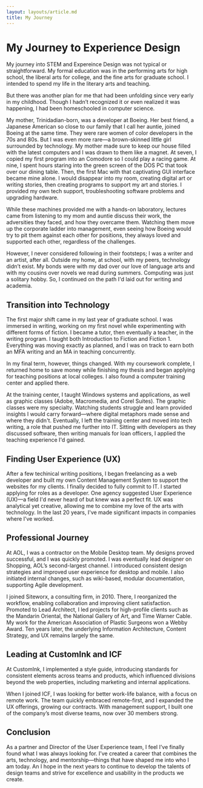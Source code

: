```yaml
---
layout: layouts/article.md
title: My Journey
---
```


# My Journey to Experience Design

My journey into STEM and Expereince Design was not typical or straightforward. My formal education was in the performing arts for high school, the liberal arts for college, and the fine arts for graduate school. I intended to spend my life in the literary arts and teaching.

But there was another plan for me that had been unfolding since very early in my childhood. Though I hadn’t recognized it or even realized it was happening, I had been homeschooled in computer science.

My mother, Trinidadian-born, was a developer at Boeing. Her best friend, a Japanese American so close to our family that I call her auntie, joined Boeing at the same time. They were rare women of color developers in the 70s and 80s. But I was even more rare—a brown-skinned little girl surrounded by technology. My mother made sure to keep our house filled with the latest computers and I was drawn to them like a magnet. At seven, I copied my first program into an Comodore so I could play a racing game. At nine, I spent hours staring into the green screen of the DOS PC that took over our dining table. Then, the first Mac with that captivating GUI interface became mine alone. I would disappear into my room, creating digital art or writing stories, then creating programs to support my art and stories. I provided my own tech support, troubleshooting software problems and upgrading hardware.

While these machines provided me with a hands-on laboratory, lectures came from listening to my mom and auntie discuss their work, the adversities they faced, and how they overcame them. Watching them move up the corporate ladder into management, even seeing how Boeing would try to pit them against each other for positions, they always loved and supported each other, regardless of the challenges.

However, I never considered following in their footsteps; I was a writer and an artist, after all. Outside my home, at school, with my peers, technology didn’t exist. My bonds were with my dad over our love of language arts and with my cousins over novels we read during summers. Computing was just a solitary hobby. So, I continued on the path I'd laid out for writing and academia.

## Transition into Technology

The first major shift came in my last year of graduate school. I was immersed in writing, working on my first novel while experimenting with different forms of fiction. I became a tutor, then eventually a teacher, in the writing program. I taught both Introduction to Fiction and Fiction 1. Everything was moving exactly as planned, and I was on track to earn both an MFA writing and an MA in teaching concurrently.

In my final term, however, things changed. With my coursework complete, I returned home to save money while finishing my thesis and began applying for teaching positions at local colleges. I also found a computer training center and applied there.

At the training center, I taught Windows systems and applications, as well as graphic classes (Adobe, Macromedia, and Corel Suites). The graphic classes were my specialty. Watching students struggle and learn provided insights I would carry forward—where digital metaphors made sense and where they didn't. Eventually, I left the training center and moved into tech writing, a role that pushed me further into IT. Sitting with developers as they discussed software, then writing manuals for loan officers, I applied the teaching experience I'd gained.

## Finding User Experience (UX)

After a few techinical writing positions, I began freelancing as a web developer and built my own Content Management System to support the websites for my clients. I finally decided to fully commit to IT. I started applying for roles as a developer. One agency suggested User Experience (UX)—a field I'd never heard of but knew was a perfect fit. UX was analytical yet creative, allowing me to combine my love of the arts with technology. In the last 20 years, I've made significant impacts in companies where I’ve worked.

## Professional Journey

At AOL, I was a contractor on the Mobile Desktop team. My designs proved successful, and I was quickly promoted. I was eventually lead designer on Shopping, AOL’s second-largest channel. I introduced consistent design strategies and improved user experience for desktop and mobile. I also initiated internal changes, such as wiki-based, modular documentation, supporting Agile development.

I joined Siteworx, a consulting firm, in 2010. There, I reorganized the workflow, enabling collaboration and improving client satisfaction. Promoted to Lead Architect, I led projects for high-profile clients such as the Mandarin Oriental, the National Gallery of Art, and Time Warner Cable. My work for the American Association of Plastic Surgeons won a Webby Award. Ten years later, the underlying Information Architecture, Content Strategy, and UX remains largely the same.

## Leading at CustomInk and ICF

At CustomInk, I implemented a style guide, introducing standards for consistent elements across teams and products, which influenced divisions beyond the web properties, including marketing and internal applications.

When I joined ICF, I was looking for better work-life balance, with a focus on remote work. The team quickly embraced remote-first, and I expanded the UX offerings, growing our contracts. With management support, I built one of the company’s most diverse teams, now over 30 members strong.

## Conclusion

As a partner and Director of the User Experience team, I feel I’ve finally found what I was always looking for. I’ve created a career that combines the arts, technology, and mentorship—things that have shaped me into who I am today. An I hope in the next years to continue to develop the talents of design teams and strive for excellence and usability in the products we create.